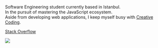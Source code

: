 
Software Engineering student currently based in Istanbul.  
In the pursuit of mastering the JavaScript ecosystem.  
Aside from developing web applications, I keep myself busy with [Creative Coding](https://www.instagram.com/order.collector/?hl=en).

[Stack Overflow](https://stackoverflow.com/users/11547130/emre-ozgun)

![](formations.gif)

<!-- <img src="https://github.com/emre-ozgun/emre-ozgun/blob/main/formations.gif" width="400" height="400"> -->



<!--
**emre-ozgun/emre-ozgun** is a ✨ _special_ ✨ repository because its `README.md` (this file) appears on your GitHub profile.

Here are some ideas to get you started:

- 🔭 I’m currently working on ...
- 🌱 I’m currently learning ...
- 👯 I’m looking to collaborate on ...
- 🤔 I’m looking for help with ...
- 💬 Ask me about ...
- 📫 How to reach me: ...
- 😄 Pronouns: ...
- ⚡ Fun fact: ...
-->
